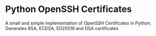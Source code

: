 # Python OpenSSH Certificates
A small and simple implementation of OpenSSH Certificates in Python. Generates RSA, ECDSA, ED25519 and DSA certificates